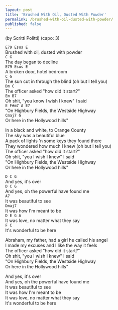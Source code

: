 ```yaml
---
layout: post
title: 'Brushed With Oil, Dusted With Powder'
permalink: /brushed-with-oil-dusted-with-powder/
published: false
---
```


(by Scritti Politti)
(capo: 3)

`E79 Esus E`  
Brushed with oil, dusted with powder  
`C G`  
The day began to decline  
`E79 Esus E`  
A broken door, hotel bedroom  
`C G`  
The sun cut in through the blind (oh but I tell you)  
`Dm C`  
The officer asked "how did it start?"  
`Em B7`  
Oh shit, "you know I wish I knew" I said  
`E F#m7 A E7`  
"On Highbury Fields, the Westside Highway  
`Cmaj7 G`  
Or here in the Hollywood hills"

In a black and white, to Orange County  
The sky was a beautiful blue  
A pack of lights 'n some keys they found there  
They wondered how much I knew (oh but I tell you)  
The officer asked "how did it start?"  
Oh shit, "you I wish I knew" I said  
"On Highbury Fields, the Westside Highway  
Or here in the Hollywood hills"

`D C G`  
And yes, it's over  
`D C G`  
And yes, oh the powerful have found me  
`A7`  
It was beautiful to see  
`Dmaj7`  
It was how I'm meant to be  
`D E G A`  
It was love, no matter what they say  
`F C`  
It's wonderful to be here

Abraham, my father, had a girl he called his angel  
I made my excuses and I like the way it feels  
The officer asked "how did it start?"  
Oh shit, "you I wish I knew" I said  
"On Highbury Fields, the Westside Highway  
Or here in the Hollywood hills"

And yes, it's over  
And yes, oh the powerful have found me  
It was beautiful to see  
It was how I'm meant to be  
It was love, no matter what they say  
It's wonderful to be here
